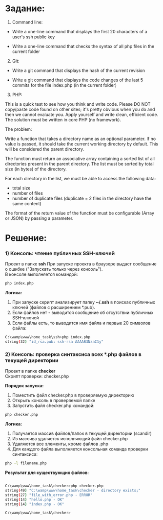 # Задание:

1) Command line:

- Write a one-line command that displays the first 20 characters of a user's ssh public key

- Write a one-line command that checks the syntax of all php files in the current folder


2) Git:

- Write a git command that displays the hash of the current revision

- Write a git command that displays the code changes of the last 5 commits for the file index.php (in the current folder)


3) PHP:

This is a quick test to see how you think and write code.
Please DO NOT copy/paste code found on other sites; it's pretty obvious when you do and then we cannot evaluate you.
Apply yourself and write clean, efficient code.
The solution must be written in core PHP (no framework).

The problem:

Write a function that takes a directory name as an optional parameter.
If no value is passed, it should take the current working directory by default.
This will be considered the parent directory.

The function must return an associative array containing a sorted list of all directories present in the parent directory.
The list must be sorted by total size (in bytes) of the directory.

For each directory in the list, we must be able to access the following data:
- total size
- number of files
- number of duplicate files (duplicate = 2 files in the directory have the same content)

The format of the return value of the function must be configurable (Array or JSON) by passing a parameter.

# Решение:

### 1) Консоль: чтение публичных SSH-ключей
Проект в папке **ssh**
При запуске проекта в браузере выдаст сообщение о ошибке ("Запускать только через консоль").  
В консоле выполняется командой: 
```sh
php index.php 
```
**Логика:**  
1) При запуске скрипт анализирует папку **~/.ssh** в поисках публичных ключей (файлов с расширением *.pub).  
2) Если файлов нет - выводится сообщение об отсутствии публичных SSH-ключей  
3) Если файлы есть, то выводится имя файла и первые 20 символов файла:  
```sh
C:\wamp\www\home_task\ssh>php index.php
string(32) "id_rsa.pub: ssh-rsa AAAAB3NzaC1y"
```

### 2) Консоль: проверка синтаксиса всех *.php файлов в текущей директории
Проект в папке **checker**  
Скрипт проверки: checker.php

**Порядок запуска:**  
1. Поместить файл checker.php в проверяемую директорию  
2. Открыть консоль в проверяемой папке
3. Запустить файл checker.php командой:
```sh
php checker.php 
```
**Логика:**  
1) Получается массив файлов/папок в текущей директории (scandir)  
2) Из массива удаляется исполняющий файл checker.php  
3) Удаляются все элементы, кроме файлов .php  
4) Для каждого файла выполняется консольная команда проверки синтаксиса:
```sh
php -l filename.php
```

**Результат для существующих файлов:**  
```sh

C:\wamp\www\home_task\checker>php checker.php
string(49) "C:\wamp\www\home_task\checker - directory exists;"
string(27) "file_with_error.php - ERROR"
string(14) "hello.php - OK"
string(14) "index.php - OK"

C:\wamp\www\home_task\checker>
```
